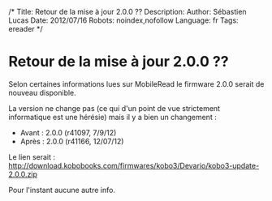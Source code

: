 /*
Title: Retour de la mise à jour 2.0.0 ??
Description: 
Author: Sébastien Lucas
Date: 2012/07/16
Robots: noindex,nofollow
Language: fr
Tags: ereader
*/
# Retour de la mise à jour 2.0.0 ??

Selon certaines informations lues sur MobileRead le firmware 2.0.0 serait de nouveau disponible.

La version ne change pas (ce qui d'un point de vue strictement informatique est une hérésie) mais il y a bien un changement :

* Avant : 2.0.0 (r41097, 7/9/12)
* Après : 2.0.0 (r41166, 12/07/12)

Le lien serait : http://download.kobobooks.com/firmwares/kobo3/Devario/kobo3-update-2.0.0.zip

Pour l'instant aucune autre info.


